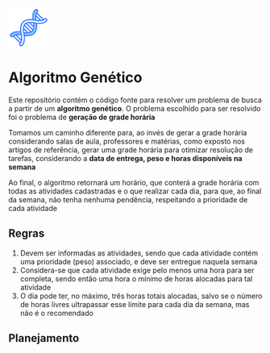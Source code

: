 <img src="/images/gene.png" alt="Ícone de uma fita dupla de DNA, para exemplificar o genético" width=80/>

# Algoritmo Genético 

<p>Este repositório contém o código fonte para resolver um problema de busca a partir de um <strong>algoritmo genético</strong>. O problema escolhido para ser resolvido foi o problema de <strong>geração de grade horária</strong></p>

<p>Tomamos um caminho diferente para, ao invés de gerar a grade horária considerando salas de aula, professores e matérias, como exposto nos artigos de referência, gerar uma grade horária para otimizar resolução de tarefas, considerando a <strong>data de entrega, peso e horas disponíveis na semana</strong></p>

<p>Ao final, o algoritmo retornará um horário, que conterá a grade horária com todas as atividades cadastradas e o que realizar cada dia, para que, ao final da semana, não tenha nenhuma pendência, respeitando a prioridade de cada atividade</p>

## Regras
<ol>
    <li>Devem ser informadas as atividades, sendo que cada atividade contém uma prioridade (peso) associado, e deve ser entregue naquela semana</li>
    <li>Considera-se que cada atividade exige pelo menos uma hora para ser completa, sendo então uma hora o mínimo de horas alocadas para tal atividade</li>
    <li>O dia pode ter, no máximo, três horas totais alocadas, salvo se o número de horas livres ultrapassar esse limite para cada dia da semana, mas não é o recomendado</li>
    <!-- <li></li>
    <li></li>
    <li></li> -->
</ol>

## Planejamento